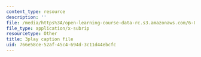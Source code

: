 ```yaml
---
content_type: resource
description: ''
file: /media/https%3A/open-learning-course-data-rc.s3.amazonaws.com/6-890-algorithmic-lower-bounds-fun-with-hardness-proofs-fall-2014/766e58ce52af45c4694d3c11d44ebcfc_ccD0yAk1wL0.srt
file_type: application/x-subrip
resourcetype: Other
title: 3play caption file
uid: 766e58ce-52af-45c4-694d-3c11d44ebcfc
---
```

